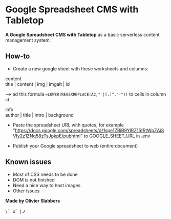 Google Spreadsheet CMS with Tabletop
==============

**A Google Spreadsheet CMS with Tabletop** as a basic serverless content management system.

How-to
------

- Create a new google sheet with these worksheets and columns: 

content  
title  |  content  |  img  |  imgalt  |	id 
  
  --> ad this formula ```=LOWER(REGEXREPLACE(A2," |[.]","-"))``` to cells in column id

info  
author  |  title  |	intro  |	background

- Paste the spreadsheet URL with quotes, for example "https://docs.google.com/spreadsheets/d/1spe1ZBiB9YlRZ15fRtWpZAi8VIy2z1ZNq58zTsJpkpE/pubhtml" to GOOGLE_SHEET_URL in .env

- Publish your Google spreadsheet to web (entire document)

Known issues
------------

- Most of CSS needs to be done
- DOM is not finished
- Need a nice way to host images
- Other issues

**Made by Olivier Slabbers**


\ ゜o゜)ノ

